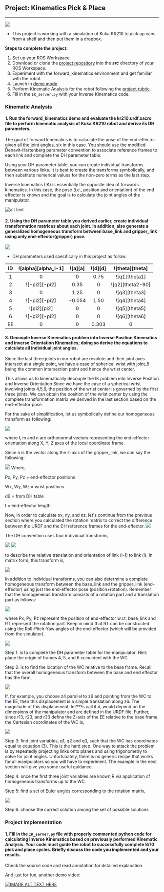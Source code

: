 ## Project: Kinematics Pick & Place

---
![][image6]  

* This project is working with a simulation of Kuka KR210 to pick up cans from a shelf and then put them in a dropbox.  
  
**Steps to complete the project:**  

1. Set up your ROS Workspace.
2. Download or clone the [project repository](https://github.com/udacity/RoboND-Kinematics-Project) into the ***src*** directory of your ROS Workspace.  
3. Experiment with the forward_kinematics environment and get familiar with the robot.
4. Launch in [demo mode](https://classroom.udacity.com/nanodegrees/nd209/parts/7b2fd2d7-e181-401e-977a-6158c77bf816/modules/8855de3f-2897-46c3-a805-628b5ecf045b/lessons/91d017b1-4493-4522-ad52-04a74a01094c/concepts/ae64bb91-e8c4-44c9-adbe-798e8f688193).
5. Perform Kinematic Analysis for the robot following the [project rubric](https://review.udacity.com/#!/rubrics/972/view).
6. Fill in the `IK_server.py` with your Inverse Kinematics code. 


[//]: # (Image References)

[image1]: ./misc_images/misc1.png
[image2]: ./misc_images/misc3.png
[image3]: ./misc_images/misc2.png
[image4]: ./misc_images/misc4.png
[image5]: ./misc_images/misc5.png
[image6]: ./misc_images/misc6.png
[image7]: ./misc_images/misc7.png
[image8]: ./misc_images/misc8.png
[image9]: ./misc_images/misc9.png
[image10]: ./misc_images/misc10.png
[image11]: ./misc_images/image-3.png
[image12]: ./misc_images/image-4.png
[image13]: ./misc_images/image-5.png
[image14]: ./misc_images/misc11.png
[image15]: ./misc_images/misc12.png
### Kinematic Analysis
#### 1. Run the forward_kinematics demo and evaluate the kr210.urdf.xacro file to perform kinematic analysis of Kuka KR210 robot and derive its DH parameters.

The goal of forward kinematics is to calculate the pose of the end-effector given all the joint angles, six in this case. You should use the modified Denavit-Hartenberg parameter convention to associate reference frames to each link and complete the DH parameter table.

Using your DH parameter table, you can create individual transforms between various links. It is best to create the transforms symbolically, and then substitute numerical values for the non-zero terms as the last step.

Inverse kinematics (IK) is essentially the opposite idea of forwards kinematics. In this case, the pose (i.e., position and orientation) of the end effector is known and the goal is to calculate the joint angles of the manipulator.

![alt text][image1]

#### 2. Using the DH parameter table you derived earlier, create individual transformation matrices about each joint. In addition, also generate a generalized homogeneous transform between base_link and gripper_link using only end-effector(gripper) pose.
  
![][image7]  

* DH parameters used specifically in this project as follow:

|ID   |![alpha][alpha_i-1] |![a][a] |![d][d] |![theta][theta]    |
|:---:|:------------------:|:------:|:------:|:-----------------:| 
|    1|                  0 |      0 |   0.75 |     ![q1][theta1] |
|    2|      ![-pi2][-pi2] |   0.35 |      0 |  ![q2][theta2-90] |
|    3|                  0 |   1.25 |      0 |     ![q3][theta3] |
|    4|      ![-pi2][-pi2] | -0.054 |   1.50 |     ![q4][theta4] |
|    5|        ![pi2][pi2] |      0 |      0 |     ![q5][theta5] |
|    6|      ![-pi2][-pi2] |      0 |      0 |     ![q6][theta6] |
|   EE|                  0 |      0 |  0.303 |                 0 |

#### 3. Decouple Inverse Kinematics problem into Inverse Position Kinematics and inverse Orientation Kinematics; doing so derive the equations to calculate all individual joint angles.  

Since the last three joints in our robot are revolute and their joint axes intersect at a single point, we have a case of spherical wrist with joint_5 being the common intersection point and hence the wrist center.

This allows us to kinematically decouple the IK problem into Inverse Position and Inverse Orientation
Since we have the case of a spherical wrist involving joints 4,5,6, the position of the wrist center is governed by the first three joints. We can obtain the position of the wrist center by using the complete transformation matrix we derived in the last section based on the end-effector pose.

For the sake of simplification, let us symbolically define our homogeneous transform as following:  

![][image14]  

where l, m and n are orthonormal vectors representing the end-effector orientation along X, Y, Z axes of the local coordinate frame.

Since n is the vector along the z-axis of the gripper_link, we can say the following:  

![][image15] 
Where,

Px, Py, Pz = end-effector positions

Wx, Wy, Wz = wrist positions

d6 = from DH table

l = end-effector length

Now, in order to calculate nx, ny, and nz, let's continue from the previous section where you calculated the rotation matrix to correct the difference between the URDF and the DH reference frames for the end-effector.
![][image2]  

 The DH convention uses four individual transforms,

![][image8]
![][image5]  

to describe the relative translation and orientation of link (i-1) to link (i). In matrix form, this transform is,

![][image9]  

In addition to individual transforms, you can also determine a complete homogeneous transform between the base_link and the gripper_link (end-effector) using just the end-effector pose (position+rotation). Remember that the homogeneous transform consists of a rotation part and a translation part as follows:
 
![][image10]  

where Px, Py, Pz represent the position of end-effector w.r.t. base_link and RT represent the rotation part. Keep in mind that RT can be constructed using the Roll-Pitch-Yaw angles of the end-effector (which will be provided from the simulator).




![][image4]  

Step 1: is to complete the DH parameter table for the manipulator. Hint: place the origin of frames 4, 5, and 6 coincident with the WC.

Step 2: is to find the location of the WC relative to the base frame. Recall that the overall homogeneous transform between the base and end effector has the form, 

![][image11]  

If, for example, you choose z4 parallel to z6 and pointing from the WC to the EE, then this displacement is a simple translation along z6. The magnitude of this displacement, let???s call it d, would depend on the dimensions of the manipulator and are defined in the URDF file. Further, since r13, r23, and r33 define the Z-axis of the EE relative to the base frame, the Cartesian coordinates of the WC is,  

![][image12]  

Step 3: find joint variables, q1, q2 and q3, such that the WC has coordinates equal to equation (3). This is the hard step. One way to attack the problem is by repeatedly projecting links onto planes and using trigonometry to solve for joint angles. Unfortunately, there is no generic recipe that works for all manipulators so you will have to experiment. The example in the next section will give you some useful guidance.

Step 4: once the first three joint variables are known,R via application of homogeneous transforms up to the WC.

Step 5: find a set of Euler angles corresponding to the rotation matrix,  

![][image13]  

Step 6: choose the correct solution among the set of possible solutions

### Project Implementation

#### 1. Fill in the `IK_server.py` file with properly commented python code for calculating Inverse Kinematics based on previously performed Kinematic Analysis. Your code must guide the robot to successfully complete 8/10 pick and place cycles. Briefly discuss the code you implemented and your results. 

Check the source code and read annotation for detailed explanation.

And just for fun, another demo video:  

[![IMAGE ALT TEXT HERE](https://img.youtube.com/vi/MdpdmbwKlCA/0.jpg)](https://www.youtube.com/watch?v=MdpdmbwKlCA)




